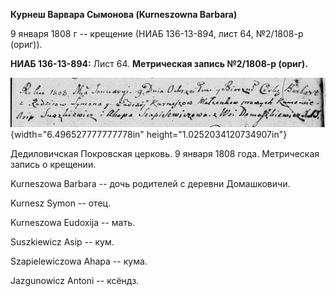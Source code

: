 **Курнеш Варвара Сымонова (Kurneszowna Barbara)**

9 января 1808 г -- крещение (НИАБ 136-13-894, лист 64, №2/1808-р
(ориг)).

**НИАБ 136-13-894:** Лист 64. **Метрическая запись №2/1808-р (ориг).**

![](./media/174c6b9553086939c16924ae2a77bbbc7e39f4be.png){width="6.496527777777778in"
height="1.0252034120734907in"}

Дедиловичская Покровская церковь. 9 января 1808 года. Метрическая запись
о крещении.

Kurneszowa Barbara -- дочь родителей с деревни Домашковичи.

Kurnesz Symon -- отец.

Kurneszowa Eudoxija -- мать.

Suszkiewicz Asip -- кум.

Szapielewiczowa Ahapa -- кума.

Jazgunowicz Antoni -- ксёндз.
